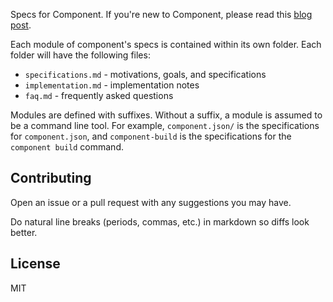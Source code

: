 Specs for Component.
If you're new to Component,
please read this [blog post](http://tjholowaychuk.com/post/27984551477/components).

Each module of component's specs is contained within its own folder.
Each folder will have the following files:

  - `specifications.md` - motivations, goals, and specifications
  - `implementation.md` - implementation notes
  - `faq.md` - frequently asked questions

Modules are defined with suffixes.
Without a suffix,
a module is assumed to be a command line tool.
For example, `component.json/` is the specifications for `component.json`,
and `component-build` is the specifications for the `component build` command.

## Contributing

Open an issue or a pull request with any suggestions you may have.

Do natural line breaks (periods, commas, etc.) in markdown so diffs look better.

## License

  MIT
